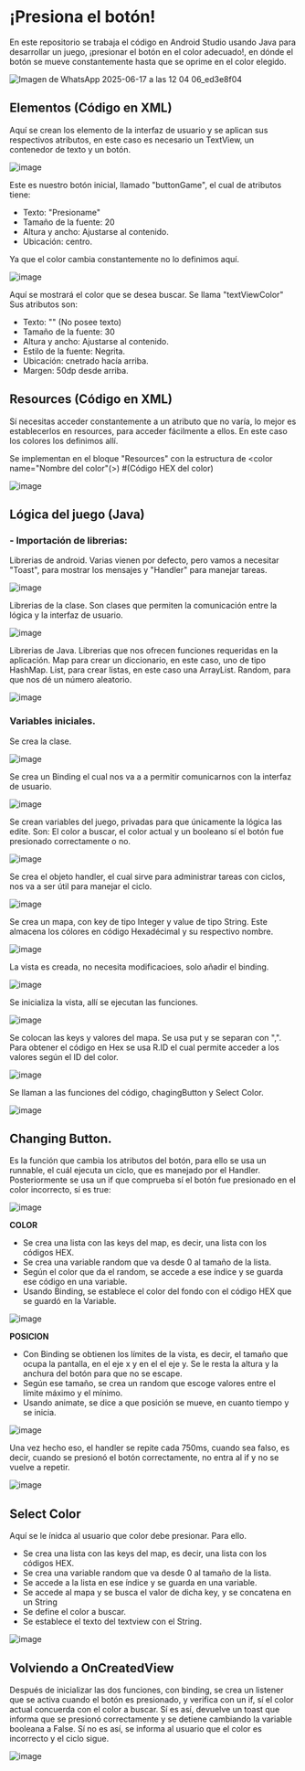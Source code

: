 # ¡Presiona el botón!

En este repositorio se trabaja el código en Android Studio usando Java para desarrollar un juego, ¡presionar el botón en el color adecuado!, en dónde el botón se mueve constantemente hasta que se oprime en el color elegido.

![Imagen de WhatsApp 2025-06-17 a las 12 04 06_ed3e8f04](https://github.com/user-attachments/assets/424cfc98-defd-4892-88e9-41dfa996b53e)


## Elementos (Código en XML)

Aquí se crean los elemento de la interfaz de usuario y se aplican sus respectivos atributos, en este caso es necesario un TextView, un contenedor de texto y un botón.

![image](https://github.com/user-attachments/assets/780d8221-080f-4547-94e2-de818aaae2a3)

Este es nuestro botón inicial, llamado "buttonGame", el cual de atributos tiene: 
- Texto: "Presioname"
- Tamaño de la fuente: 20
- Altura y ancho: Ajustarse al contenido.
- Ubicación: centro.

Ya que el color cambia constantemente no lo definimos aquí.

![image](https://github.com/user-attachments/assets/12f523f9-6263-468c-bdf9-b8e350d712f3)

Aquí se mostrará el color que se desea buscar. Se llama "textViewColor" Sus atributos son:
- Texto: "" (No posee texto)
- Tamaño de la fuente: 30
- Altura y ancho: Ajustarse al contenido.
- Estilo de la fuente: Negrita.
- Ubicación: cnetrado hacía arriba.
- Margen: 50dp desde arriba.

## Resources (Código en XML)

Sí necesitas acceder constantemente a un atributo que no varía, lo mejor es establecerlos en resources, para acceder fácilmente a ellos. En este caso los colores los definimos allí.

Se implementan en el bloque "Resources" con la estructura de <color name="Nombre del color"(>) #(Código HEX del color) </color>

![image](https://github.com/user-attachments/assets/f490d34b-89b8-438f-976c-5b73c7dc0b86)

## Lógica del juego (Java)

### - Importación de librerias:

Librerias de android. Varias vienen por defecto, pero vamos a necesitar "Toast", para mostrar los mensajes y "Handler" para manejar tareas.

![image](https://github.com/user-attachments/assets/9cef8f4f-5a40-45b8-8779-82e60a7e8ec9)

Librerias de la clase. Son clases que permiten la comunicación entre la lógica y la interfaz de usuario.

![image](https://github.com/user-attachments/assets/d87902a0-f26b-4c19-bf9b-dbd882918dc7)

Librerias de Java. Librerias que nos ofrecen funciones requeridas en la aplicación. Map para crear un diccionario, en este caso, uno de tipo HashMap. List, para crear listas, en este caso una ArrayList. Random, para que nos dé un número aleatorio.

![image](https://github.com/user-attachments/assets/c21f2119-a040-4b4b-838f-8f42c3eeb996)

### Variables iniciales.

Se crea la clase.

![image](https://github.com/user-attachments/assets/94147215-e13e-4b7b-88e6-9f7ce093b895)

Se crea un Binding el cual nos va a a permitir comunicarnos con la interfaz de usuario.

![image](https://github.com/user-attachments/assets/4cecdddc-0ea7-4f9e-b8ae-d78b8b10e434)

Se crean variables del juego, privadas para que únicamente la lógica las edite. Son: El color a buscar, el color actual y un booleano sí el botón fue presionado correctamente o no.

![image](https://github.com/user-attachments/assets/92c7c010-b30a-4dbe-a9de-7eee26c8ab85)

Se crea el objeto handler, el cual sirve para administrar tareas con ciclos, nos va a ser útil para manejar el ciclo.

![image](https://github.com/user-attachments/assets/2a2fb983-dcae-480e-a157-2e763e20423d)

Se crea un mapa, con key de tipo Integer y value de tipo String. Este almacena los cólores en código Hexadécimal y su respectivo nombre.

![image](https://github.com/user-attachments/assets/2d9a0657-7b47-42ca-ba4b-7ff056602e47)

La vista es creada, no necesita modificacioes, solo añadir el binding.

![image](https://github.com/user-attachments/assets/384be95f-cd46-4f40-883d-bbfd2302e615)

Se inicializa la vista, allí se ejecutan las funciones.

![image](https://github.com/user-attachments/assets/2f93d7de-00b1-4b49-841e-8e50557f731e)

Se colocan las keys y valores del mapa. Se usa put y se separan con ",". Para obtener el código en Hex se usa R.ID el cual permite acceder a los valores según el ID del color.

![image](https://github.com/user-attachments/assets/e795244d-6eda-4eb1-bf97-47cf223ef4da)

Se llaman a las funciones del código, chagingButton y Select Color.

![image](https://github.com/user-attachments/assets/130db4a1-a20c-4f47-9641-80153fbdc8a7)

## Changing Button.

Es la función que cambia los atributos del botón, para ello se usa un runnable, el cuál ejecuta un ciclo, que es manejado por el Handler. Posteriormente se usa un if que comprueba sí el botón fue presionado en el color incorrecto, sí es true:

![image](https://github.com/user-attachments/assets/41cc158e-b526-4b0b-bd1d-e30a899dc0e4)

**COLOR**

- Se crea una lista con las keys del map, es decir, una lista con los códigos HEX.
- Se crea una variable random que va desde 0 al tamaño de la lista.
- Según el color que da el random, se accede a ese índice y se guarda ese código en una variable.
- Usando Binding, se establece el color del fondo con el código HEX que se guardó en la Variable.

![image](https://github.com/user-attachments/assets/313577e6-2024-4d4a-881d-5d35d0b220c5)


**POSICION**

- Con Binding se obtienen los límites de la vista, es decir, el tamaño que ocupa la pantalla, en el eje x y en el el eje y. Se le resta la altura y la anchura del botón para que no se escape.
- Según ese tamaño, se crea un random que escoge valores entre el límite máximo y el mínimo.
- Usando animate, se dice a que posición se mueve, en cuanto tiempo y se inicia.

![image](https://github.com/user-attachments/assets/85753d8c-bff8-42b7-8e17-f85d3d67fb98)

Una vez hecho eso, el handler se repite cada 750ms, cuando sea falso, es decir, cuando se presionó el botón correctamente, no entra al if y no se vuelve a repetir.

![image](https://github.com/user-attachments/assets/1ab783a6-4114-48bf-a2b1-52fe0a7c263a)

## Select Color

Aquí se le ínidca al usuario que color debe presionar. Para ello.

- Se crea una lista con las keys del map, es decir, una lista con los códigos HEX.
- Se crea una variable random que va desde 0 al tamaño de la lista.
- Se accede a la lista en ese índice y se guarda en una variable.
- Se accede al mapa y se busca el valor de dicha key, y se concatena en un String
- Se define el color a buscar.
- Se establece el texto del textview con el String.

![image](https://github.com/user-attachments/assets/b0e6f12c-38ee-4160-b004-abab980b2739)

## Volviendo a OnCreatedView

Después de inicializar las dos funciones, con binding, se crea un listener que se activa cuando el botón es presionado, y verifica con un if, sí el color actual concuerda con el color a buscar. Sí es así, devuelve un toast que informa que se presionó correctamente y se detiene cambiando la variable booleana a False. Sí no es así, se informa al usuario que el color es incorrecto y el ciclo sigue.

![image](https://github.com/user-attachments/assets/9b12351c-6023-4902-b692-1e144c2ff54e)



